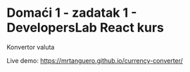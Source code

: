 # Domaći 1 - zadatak 1 - DevelopersLab React kurs

Konvertor valuta

Live demo: https://mrtanguero.github.io/currency-converter/
